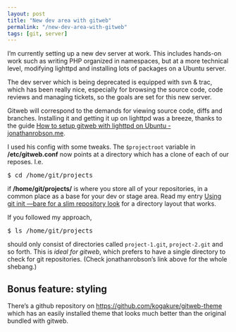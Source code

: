 ```yaml
---
layout: post
title: "New dev area with gitweb"
permalink: "/new-dev-area-with-gitweb"
tags: [git, server]
---
```


I’m currently setting up a new dev server at work. This includes hands-on work such as writing PHP organized in namespaces, but at a more technical level, modifying lighttpd and installing lots of packages on a Ubuntu server.

The dev server which is being deprecated is equipped with svn &amp; trac, which has been really nice, especially for browsing the source code, code reviews and managing tickets, so the goals are set for this new server.

Gitweb will correspond to the demands for viewing source code, diffs and branches. Installing it and getting it up on lighttpd was a breeze, thanks to the guide <a href="http://jonathanrobson.me/2009/11/how-to-setup-gitweb-with-lighttpd-on-ubuntu">How to setup gitweb with lighttpd on Ubuntu - jonathanrobson.me</a>.

I used his config with some tweaks. The <code>$projectroot</code> variable in <strong>/etc/gitweb.conf</strong> now points at a directory which has a clone of each of our reposes. I.e.
<div class="CodeRay">
<div class="code">
<pre>$ cd /home/git/projects</pre>
</div>
</div>
if <strong>/home/git/projects/</strong> is where you store all of your repositories, in a common place as a base for your dev or stage area. Read my entry <a href="http://iamnearlythere.tumblr.com/post/2063552190/using-git-init-bare-for-a-slim-repository-look">Using git init —bare for a slim repository look</a> for a directory layout that works.

If you followed my approach,
<div class="CodeRay">
<div class="code">
<pre>$ ls /home/git/projects</pre>
</div>
</div>
should only consist of directories called <code>project-1.git</code>, <code>project-2.git</code> and so forth. This is <em>ideal for gitweb</em>, which prefers to have a single directory to check for git repositories. (Check jonathanrobson’s link above for the whole shebang.)
<h2>Bonus feature: styling</h2>
There’s a github repository on <a href="https://github.com/kogakure/gitweb-theme">https://github.com/kogakure/gitweb-theme</a> which has an easily installed theme that looks much better than the original bundled with gitweb.
